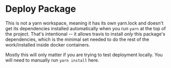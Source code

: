 # Deploy Package

This is not a yarn workspace, meaning it has its own yarn.lock and doesn't get its dependencies installed automatically when you run `yarn` at the top of the project. That's intentional -- it allows travis to install _only_ this package's dependencies, which is the minimal set needed to do the rest of the work/installed inside docker containers.

Mostly this will only matter if you are trying to test deployment locally. You will need to manually run `yarn install` here.